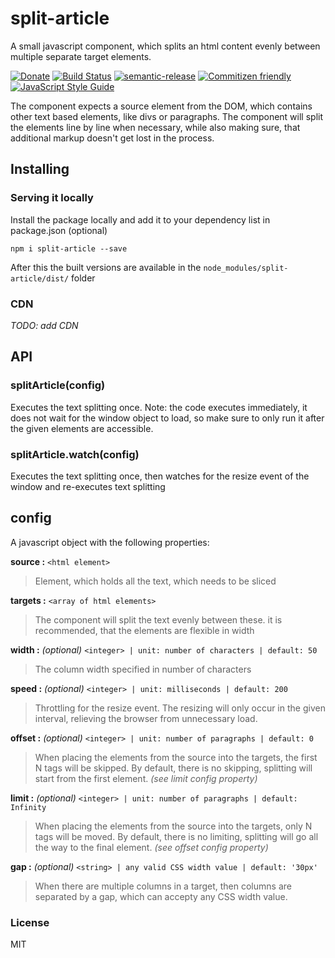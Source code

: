 # split-article

A small javascript component, which splits an html content evenly between multiple separate target elements.

[![Donate](https://img.shields.io/badge/Donate-PayPal-green.svg)](https://www.paypal.com/cgi-bin/webscr?cmd=_s-xclick&hosted_button_id=SKU7YGXTAS7NN)
[![Build Status](https://travis-ci.org/meszaros-lajos-gyorgy/split-article.svg?branch=master)](https://travis-ci.org/meszaros-lajos-gyorgy/split-article)
[![semantic-release](https://img.shields.io/badge/%20%20%F0%9F%93%A6%F0%9F%9A%80-semantic--release-e10079.svg)](https://github.com/semantic-release/semantic-release)
[![Commitizen friendly](https://img.shields.io/badge/commitizen-friendly-brightgreen.svg)](http://commitizen.github.io/cz-cli/)
[![JavaScript Style Guide](https://img.shields.io/badge/code_style-standard-brightgreen.svg)](https://standardjs.com)

The component expects a source element from the DOM, which contains other text
based elements, like divs or paragraphs. The component will split the elements
line by line when necessary, while also making sure, that additional markup
doesn't get lost in the process.

## Installing

### Serving it locally

Install the package locally and add it to your dependency list in package.json (optional)

```npm i split-article --save```

After this the built versions are available in the `node_modules/split-article/dist/` folder

### CDN

*TODO: add CDN*

## API

### splitArticle(config)

Executes the text splitting once. Note: the code executes immediately,
it does not wait for the window object to load, so make sure to only run it
after the given elements are accessible.

### splitArticle.watch(config)

Executes the text splitting once, then watches for the resize event of the window
and re-executes text splitting

## config

A javascript object with the following properties:

**source :** `<html element>`

> Element, which holds all the text, which needs to be sliced

**targets :** `<array of html elements>`

> The component will split the text evenly
between these. it is recommended, that the elements are flexible in width

**width :** *(optional)* `<integer> | unit: number of characters | default: 50`

> The column width specified in number of characters

**speed :** *(optional)* `<integer> | unit: milliseconds | default: 200`

> Throttling for the resize event. The resizing will only occur in the given
interval, relieving the browser from unnecessary load.

**offset :** *(optional)* `<integer> | unit: number of paragraphs | default: 0`

> When placing the elements from the source into the targets, the first N tags
will be skipped. By default, there is no skipping, splitting will start from the
first element. *(see limit config property)*

**limit :** *(optional)* `<integer> | unit: number of paragraphs | default: Infinity`

> When placing the elements from the source into the targets, only N tags will
be moved. By default, there is no limiting, splitting will go all the way to the
final element. *(see offset config property)*

**gap :** *(optional)* `<string> | any valid CSS width value | default: '30px'`

> When there are multiple columns in a target, then columns are separated by
a gap, which can accepty any CSS width value.

### License

MIT
